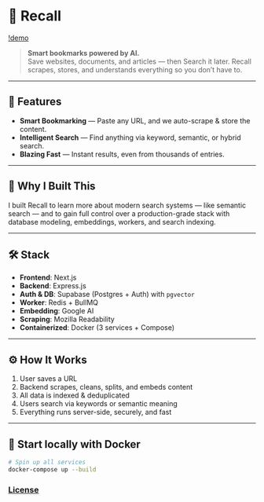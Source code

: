 # 📘 Recall
[!demo](https://github.com/user-attachments/assets/f83d86ab-4baa-43dc-b813-4e465ab7fb94)
> **Smart bookmarks powered by AI.**  
> Save websites, documents, and articles — then Search it later.
> Recall scrapes, stores, and understands everything so you don’t have to.

---

## 🚀 Features

- **Smart Bookmarking** — Paste any URL, and we auto-scrape & store the content.
- **Intelligent Search** — Find anything via keyword, semantic, or hybrid search.
- **Blazing Fast** — Instant results, even from thousands of entries.

---

## 🧠 Why I Built This

I built Recall to learn more about modern search systems — like semantic search — and to gain full control over a production-grade stack with database modeling, embeddings, workers, and search indexing.

---

## 🛠️ Stack

- **Frontend**: Next.js
- **Backend**: Express.js
- **Auth & DB**: Supabase (Postgres + Auth) with `pgvector`
- **Worker**: Redis + BullMQ
- **Embedding**: Google AI
- **Scraping**: Mozilla Readability
- **Containerized**: Docker (3 services + Compose)

---

## ⚙️ How It Works

1. User saves a URL
2. Backend scrapes, cleans, splits, and embeds content
3. All data is indexed & deduplicated
4. Users search via keywords or semantic meaning
5. Everything runs server-side, securely, and fast

---

## 🐳 Start locally with Docker 

```bash
# Spin up all services
docker-compose up --build
```

### [License](./LICENSE)

